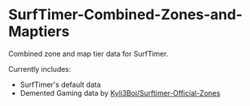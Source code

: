 # SurfTimer-Combined-Zones-and-Maptiers
Combined zone and map tier data for SurfTimer.

Currently includes:
- SurfTimer's default data
- Demented Gaming data by [Kyli3Boi/Surftimer-Official-Zones](https://github.com/Kyli3Boi/Surftimer-Official-Zones) 
